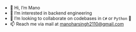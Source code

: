 - 👋 Hi, I’m Mano
- 👀 I’m interested in backend engineering
- 💞️ I’m looking to collaborate on codebases in `C#` or `Python` 🐍
- 📫 Reach me via mail at manoharsingh2110@gmail.com

<!---
mano-si/mano-si is a ✨ special ✨ repository because its `README.md` (this file) appears on your GitHub profile.
You can click the Preview link to take a look at your changes.
--->
